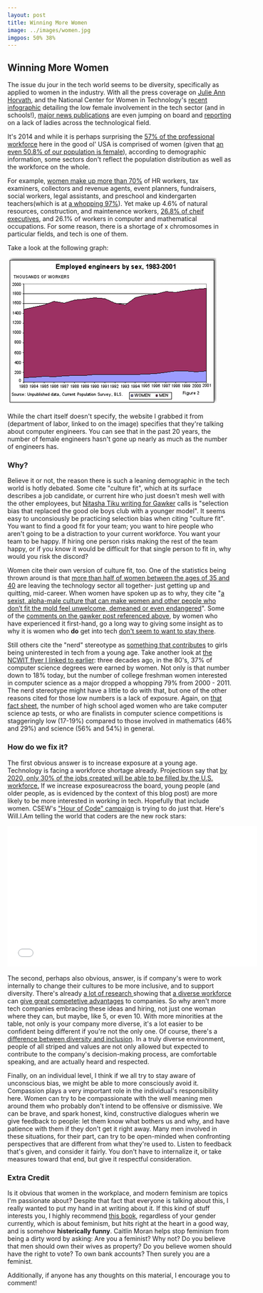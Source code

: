 ```yaml
---
layout: post
title: Winning More Women
image: ../images/women.jpg
imgpos: 50% 38%
---
```

<h2>Winning More Women</h2>
<p>The issue du jour in the tech world seems to be diversity, specifically as applied to women in the industry. With all the press coverage on <a href = "">Julie Ann Horvath</a>, and the National Center for Women in Technology's <a href= "http://www.ncwit.org/sites/default/files/legacy/pdf/BytheNumbers09.pdf">recent infographic</a> detailing the low female involvement in the tech sector (and in schools!), <a href = "http://www.nytimes.com/2014/04/06/technology/technologys-man-problem.html?_r=1">major news publications</a> are even jumping on board and <a href = "http://www.cnn.com/2013/10/15/opinion/chemaly-tech-leaves-out-women/">reporting</a> on a lack of ladies across the technological field.</p>

<p>It's 2014 and while it is perhaps surprising the <a href = "http://www.bls.gov/cps/cpsaat11.htm">57% of the professional workforce</a> here in the good ol' USA is comprised of women (given that <a href = "http://data.worldbank.org/indicator/SP.POP.TOTL.FE.ZS">an even 50.8% of our population is female</a>), according to demographic information, some sectors don't reflect the population distribution as well as the workforce on the whole.</p>
<p>For example, <a href = "http://www.bls.gov/cps/cpsaat11.htm">women make up more than 70%</a> of HR workers, tax examiners, collectors and revenue agents, event planners, fundraisers, social workers, legal assistants, and preschool and kindergarten teachers(which is at <a href = "http://www.bls.gov/cps/cpsaat11.htm">a whopping 97%</a>). Yet make up 4.6% of natural resources, construction, and maintenence workers, <a href="http://www.thebroadexperience.com/listen/2013/7/19/episode-23-tips-for-success-from-a-ceo.html">26.8% of cheif executives</a>, and 26.1% of workers in computer and mathematical occupations. For some reason, there is a shortage of x chromosomes in particular fields, and tech is one of them.</p>
<p>Take a look at the following graph:</p>
<p><a href = "http://www.dol.gov/wb/factsheets/hitech02.htm"><img src = "/images/hitechchart1.gif"></a></p>
<p>While the chart itself doesn't specify, the website I grabbed it from (department of labor, linked to on the image) specifies that they're talking about computer engineers. You can see that in the past 20 years, the number of female engineers hasn't gone up nearly as much as the number of engineers has.</p>
<h3>Why?</h3>
<p>Believe it or not, the reason there is such a leaning demographic in the tech world is hotly debated. Some cite "culture fit", which at its surface describes a job candidate, or current hire who just doesn't mesh well with the other employees, but <a href = "http://valleywag.gawker.com/ive-linked-to-this-before-but-the-reason-this-essay-ca-1189452446">Nitasha Tiku writing for Gawker</a> calls is "selection bias that replaced the good ole boys club with a younger model".  It seems easy to unconsiously be practicing selection bias when citing "culture fit". You want to find a good fit for your team; you want to hire people who aren't going to be a distraction to your current workforce. You want your team to be happy. If hiring one person risks making the rest of the team happy, or if you know it would be difficult for that single person to fit in, why would you risk the discord?</p>
<p>Women cite their own version of culture fit, too. One of the statistics being thrown around is that <a href = "http://www.computerworld.com/s/article/319212/Why_Women_Quit_Technology">more than half of women between the ages of 35 and 40</a> are leaving the technology sector all together- just getting up and quitting, mid-career. When women have spoken up as to why, they cite "<a href="http://www.nytimes.com/2014/04/06/technology/technologys-man-problem.html?_r=1">a sexist, alpha-male culture that can make women and other people who don’t fit the mold feel unwelcome, demeaned or even endangered</a>". Some of the <a href = "http://valleywag.gawker.com/this-is-why-there-arent-enough-women-in-tech-1221929631">comments on the gawker post referenced above</a>, by women who have experienced it first-hand, go a long way to giving some insight as to why it is women who <strong>do</strong> get into tech <a href ="http://www.fastcolabs.com/3008216/tracking/minding-gap-how-your-company-can-woo-female-coders">don't seem to want to stay there</a>.</p>
<p>Still others cite the "nerd" stereotype as <a href = "http://www.geekwire.com/2014/codeorg-founder-real-reason-women-tech/">something that contributes</a> to girls being uninterested in tech from a young age. Take another look at <a href="http://www.ncwit.org/sites/default/files/legacy/pdf/BytheNumbers09.pdf">the NCWIT flyer I linked to earlier</a>: three decades ago, in the 80's, 37% of computer science degrees were earned by women. Not only is that number down to 18% today, but the number of college freshman women interested in computer science as a major dropped a whopping 79% from 2000 - 2011. The nerd stereotype might have a little to do with that, but one of the other reasons cited for those low numbers is a lack of exposure. Again, on <a href = "http://www.ncwit.org/sites/default/files/legacy/pdf/BytheNumbers09.pdf">that fact sheet</a>, the number of high school aged women who are take computer science ap tests, or who are finalists in computer science competitions is staggeringly low (17-19%) compared to those involved in mathematics (46% and 29%) and science (56% and 54%) in general.</p>

<h3>How do we fix it?</h3>
<p>The first obvious answer is to increase exposure at a young age. Technology is facing a workforce shortage already. Projectiosn say that <a href = "http://www.theatlantic.com/technology/archive/2013/10/we-need-more-women-in-tech-the-data-prove-it/280964/">by 2020, only 30% of the jobs created will be able to be filled by the U.S. workforce.</a> If we increase exposureacross the board, young people (and older people, as is evidenced by the context of this blog post) are more likely to be more interested in working in tech. Hopefully that include women. CSEW's <a href = "http://www.theatlantic.com/technology/archive/2013/10/we-need-more-women-in-tech-the-data-prove-it/280964/">"Hour of Code" campaign</a> is trying to do just that. Here's Will.I.Am telling the world that coders are the new rock stars:</p>
<p><iframe width="560" height="315" src="//www.youtube.com/embed/3acWFYmIYR0" frameborder="0" allowfullscreen></iframe></p>
<p>The second, perhaps also obvious, answer, is if company's were to work internally to change their cultures to be more inclusive, and to support diversity. There's already <a href="http://www.npr.org/templates/story/story.php?storyId=6858215">a lot of research </a>showing that <a href = "http://www.forbes.com/sites/sap/2014/01/24/new-study-redefines-workplace-diversity-it-no-longer-means-what-you-think/">a diverse workforce</a> can <a href = "http://businessjournal.gallup.com/content/166220/business-benefits-gender-diversity.aspx">give great competetive advantages</a> to companies. So why aren't more tech companies embracing these ideas and hiring, not just one woman where they can, but maybe, like 5, or even 10. With more minorities at the table, not only is your company more diverse, it's a lot easier to be confident being different if you're not the only one. Of course, there's a <a href = "http://www.businessweek.com/adsections/diversity/diversework.htm">difference between diversity and inclusion</a>. In a truly diverse environment, people of all striped and values are not only allowed but expected to contribute to the company's decision-making process, are comfortable speaking, and are actually heard and respected.</p>
<p>Finally, on an individual level, I think if we all try to stay aware of unconscious bias, we might be able to more consciously avoid it. Compassion plays a very important role in the individual's responsibility here. Women can try to be compassionate with the well meaning men around them who probably don't intend to be offensive or dismissive. We can be brave, and spark honest, kind, constructive dialogues wherin we give feedback to people: let them know what bothers us and why, and have patience with them if they don't get it right away. Many men involved in these situations, for their part, can try to be open-minded when confronting perspectives that are different from what they're used to. Listen to feedback that's given, and consider it fairly. You don't have to internalize it, or take measures toward that end, but give it respectful consideration.</p>

<h3>Extra Credit</h3>
<p>Is it obvious that women in the workplace, and modern feminism are topics I'm passionate about? Despite that fact that everyone is talking about this, I really wanted to put my hand in at writing about it. If this kind of stuff interests you, I highly recommend <a href = "http://www.amazon.com/How-Be-Woman-Caitlin-Moran/dp/0062124293">this book</a>, regardless of your gender currently, which is about feminism, but hits right at the heart in a good way, and is somehow <strong>histerically funny</strong>. Caitlin Moran helps stop feminism from being a dirty word by asking: Are you a feminist? Why not? Do you believe that men should own their wives as property? Do you believe women should have the right to vote? To own bank accounts? Then surely you are a feminist.</p>
<p>Additionally, if anyone has any thoughts on this material, I encourage you to comment!</p>
	